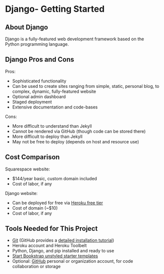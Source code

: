 # Django- Getting Started

## About Django

Django is a fully-featured web development framework based on the Python programming language. 

## Django Pros and Cons

Pros:
* Sophisticated functionality
* Can be used to create sites ranging from simple, static, personal blog, to complex, dynamic, fully-featured website
* Optional admin dashboard
* Staged deployment
* Extensive documentation and code-bases

Cons:
* More difficult to understand than Jekyll
* Cannot be rendered via GitHub (though code can be stored there)
* More difficult to deploy than Jekyll
* May not be free to deploy (depends on host and resource use)

## Cost Comparison

Squarespace website:
* $144/year basic, custom domain included
* Cost of labor, if any

Django website:
* Can be deployed for free via [Heroku free tier](https://www.heroku.com/pricing)
* Cost of domain (~$10)
* Cost of labor, if any

## Tools Needed for This Project

* [Git](https://git-scm.com) (GitHub provides a [detailed installation tutorial](https://help.github.com/articles/set-up-git))
* Heroku account and Heroku Toolbelt
* Python, Django, and pip installed and ready to use
* [Start Bookstrap unstyled starter templates](http://startbootstrap.com/template-categories/unstyled)
* Optional: [GitHub](https://github.com) personal or organization account, for code collaboration or storage
